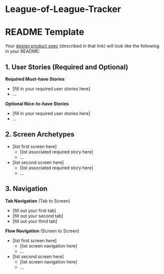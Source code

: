 # League-of-League-Tracker

# README Template

Your [design product spec](https://hackmd.io/s/H1wGpVUh7) (described in that link) will look like the following in your README:

## 1. User Stories (Required and Optional)

**Required Must-have Stories**

 * [fill in your required user stories here]
 * ...

**Optional Nice-to-have Stories**

 * [fill in your required user stories here]
 * ...

## 2. Screen Archetypes

 * [list first screen here]
   * [list associated required story here]
   * ...
 * [list second screen here]
   * [list associated required story here]
   * ...

## 3. Navigation

**Tab Navigation** (Tab to Screen)

 * [fill out your first tab]
 * [fill out your second tab]
 * [fill out your third tab]

**Flow Navigation** (Screen to Screen)

 * [list first screen here]
   * [list screen navigation here]
   * ...
 * [list second screen here]
   * [list screen navigation here]
   * ...
